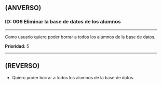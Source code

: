 ## (ANVERSO)
### ID: 006 Eliminar la base de datos de los alumnos
---

Como usuario quiero poder borrar a todos los alumnos de la base de datos.

**Prioridad:** 5

---
## (REVERSO)
* Quiero poder borrar a todos los alumnos de la base de datos.
